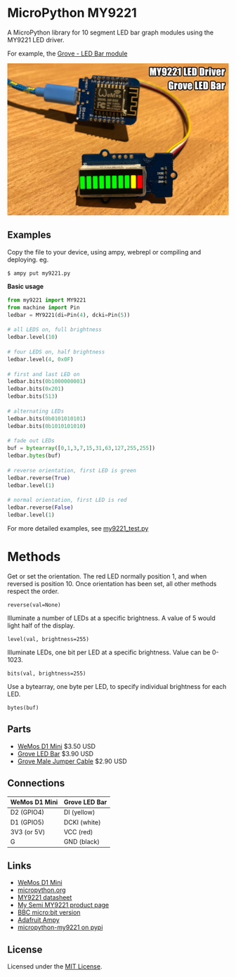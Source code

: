 # MicroPython MY9221

A MicroPython library for 10 segment LED bar graph modules using the MY9221 LED driver.

For example, the [Grove - LED Bar module](http://wiki.seeed.cc/Grove-LED_Bar/)

![demo](docs/demo.jpg)

## Examples

Copy the file to your device, using ampy, webrepl or compiling and deploying. eg.

```
$ ampy put my9221.py
```

**Basic usage**

```python
from my9221 import MY9221
from machine import Pin
ledbar = MY9221(di=Pin(4), dcki=Pin(5))

# all LEDS on, full brightness
ledbar.level(10)

# four LEDS on, half brightness
ledbar.level(4, 0x0F)

# first and last LED on
ledbar.bits(0b1000000001)
ledbar.bits(0x201)
ledbar.bits(513)

# alternating LEDs
ledbar.bits(0b0101010101)
ledbar.bits(0b1010101010)

# fade out LEDs
buf = bytearray([0,1,3,7,15,31,63,127,255,255])
ledbar.bytes(buf)

# reverse orientation, first LED is green
ledbar.reverse(True)
ledbar.level(1)

# normal orientation, first LED is red
ledbar.reverse(False)
ledbar.level(1)
```

For more detailed examples, see [my9221_test.py](my9221_test.py)

# Methods

Get or set the orientation.
The red LED normally position 1, and when reversed is position 10.
Once orientation has been set, all other methods respect the order.
```
reverse(val=None)
```

Illuminate a number of LEDs at a specific brightness.
A value of 5 would light half of the display.
```
level(val, brightness=255)
```

Illuminate LEDs, one bit per LED at a specific brightness.
Value can be 0-1023.
```
bits(val, brightness=255)
```

Use a bytearray, one byte per LED, to specify individual brightness for each LED.
```
bytes(buf)
```

## Parts

* [WeMos D1 Mini](https://www.aliexpress.com/store/product/D1-mini-Mini-NodeMcu-4M-bytes-Lua-WIFI-Internet-of-Things-development-board-based-ESP8266/1331105_32529101036.html) $3.50 USD
* [Grove LED Bar](https://www.seeedstudio.com/Grove-LED-Bar-v2.0-p-2474.html) $3.90 USD
* [Grove Male Jumper Cable](https://www.seeedstudio.com/Grove-4-pin-Male-Jumper-to-Grove-4-pin-Conversion-Cable-%285-PCs-per-Pack%29-p-1565.html) $2.90 USD

## Connections

WeMos D1 Mini | Grove LED Bar
------------- | ---------------
D2 (GPIO4)    | DI (yellow)
D1 (GPIO5)    | DCKI (white)
3V3 (or 5V)   | VCC (red)
G             | GND (black)

## Links

* [WeMos D1 Mini](https://wiki.wemos.cc/products:d1:d1_mini)
* [micropython.org](http://micropython.org)
* [MY9221 datasheet](https://raw.githubusercontent.com/SeeedDocument/Grove-LED_Bar/master/res/MY9221_DS_1.0.pdf)
* [My Semi MY9221 product page](http://www.my-semi.com/content/products/product_mean.aspx?id=9)
* [BBC micro:bit version](https://github.com/mcauser/microbit-my9221)
* [Adafruit Ampy](https://learn.adafruit.com/micropython-basics-load-files-and-run-code/install-ampy)
* [micropython-my9221 on pypi](https://pypi.python.org/pypi/micropython-my9221/)

## License

Licensed under the [MIT License](http://opensource.org/licenses/MIT).
